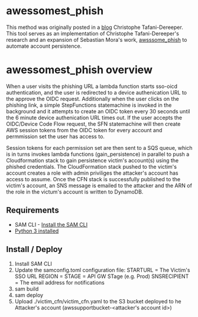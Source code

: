 # awessomest_phish

This method was originally posted in a [blog](https://blog.christophetd.fr/phishing-for-aws-credentials-via-aws-sso-device-code-authentication/)  Christophe Tafani-Dereeper. This tool serves as an implementation of Christophe Tafani-Dereeper's research and an expansion of Sebastian Mora's work, [awsssome_phish](https://github.com/sebastian-mora/awsssome_phish#awsssome_phish) to automate account persistence. 

# awessomest_phish overview

When a user visits the phishing URL a lambda function starts sso-oicd authentication, and the user is redirected to a device authenication URL to the approve the OIDC request.  Additionally when the user clicks on the phishing link, a simple StepFunctions statemachine is invoked in the background and it attempts to create an OIDC token every 30 seconds until the 6 minute device authenication URL times out.  If the user accepts the OIDC/Device Code Flow request, the SFN statemachine will then create AWS session tokens from the OIDC token for every account and permmission set the user has access to.

Session tokens for each permission set are then sent to a SQS queue, which is in turns invokes lambda functions (gain_persistence) in parallel to push a Cloudformation stack to gain persistence victim's account(s) using the phished credentials.  The CloudFormation stack pushed to the victim's account creates a role with admin priviliges the attacker's account has access to assume.  Once the CFN stack is successfully published to the victim's account, an SNS message is emailed to the attacker and the ARN of the role in the victum's account is written to DynamoDB.

##  Requirements

* SAM CLI - [Install the SAM CLI](https://docs.aws.amazon.com/serverless-application-model/latest/developerguide/serverless-sam-cli-install.html)
* [Python 3 installed](https://www.python.org/downloads/)


##  Install / Deploy

1) Install SAM CLI
2) Update the samconfig.toml configuration file:
    STARTURL = The Victim's SSO URL
    REGION = <Region>
    STAGE = API GW STage (e.g. Prod)
    SNSRECIPIENT = The email address for notifications
3) sam build
4) sam deploy
5) Upload ./victim_cfn/victim_cfn.yaml to the S3 bucket deployed to he Attacker's account (awssupportbucket-<attacker's account id>)

